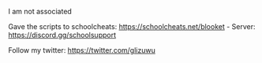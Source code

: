 I am not associated

Gave the scripts to schoolcheats: https://schoolcheats.net/blooket - Server: https://discord.gg/schoolsupport


Follow my twitter: https://twitter.com/glizuwu
